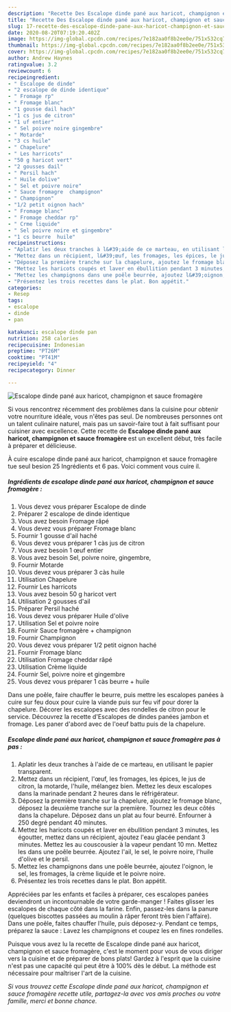 ```yaml
---
description: "Recette Des Escalope dinde pané aux haricot, champignon et sauce fromagère"
title: "Recette Des Escalope dinde pané aux haricot, champignon et sauce fromagère"
slug: 17-recette-des-escalope-dinde-pane-aux-haricot-champignon-et-sauce-fromagere
date: 2020-08-20T07:19:20.402Z
image: https://img-global.cpcdn.com/recipes/7e182aa0f8b2ee0e/751x532cq70/escalope-dinde-pane-aux-haricot-champignon-et-sauce-fromagere-photo-principale-de-la-recette.jpg
thumbnail: https://img-global.cpcdn.com/recipes/7e182aa0f8b2ee0e/751x532cq70/escalope-dinde-pane-aux-haricot-champignon-et-sauce-fromagere-photo-principale-de-la-recette.jpg
cover: https://img-global.cpcdn.com/recipes/7e182aa0f8b2ee0e/751x532cq70/escalope-dinde-pane-aux-haricot-champignon-et-sauce-fromagere-photo-principale-de-la-recette.jpg
author: Andrew Haynes
ratingvalue: 3.2
reviewcount: 6
recipeingredient:
- " Escalope de dinde"
- "2 escalope de dinde identique"
- " Fromage rp"
- " Fromage blanc"
- "1 gousse dail hach"
- "1 cs jus de citron"
- "1 uf entier"
- " Sel poivre noire gingembre"
- " Motarde"
- "3 cs huile"
- " Chapelure"
- " Les harricots"
- "50 g haricot vert"
- "2 gousses dail"
- " Persil hach"
- " Huile dolive"
- " Sel et poivre noire"
- " Sauce fromagre  champignon"
- " Champignon"
- "1/2 petit oignon hach"
- " Fromage blanc"
- " Fromage cheddar rp"
- " Crme liquide"
- " Sel poivre noire et gingembre"
- "1 cs beurre  huile"
recipeinstructions:
- "Aplatir les deux tranches à l&#39;aide de ce marteau, en utilisant le papier transparent."
- "Mettez dans un récipient, l&#39;œuf, les fromages, les épices, le jus de citron, la motarde, l&#39;huile, mélangez bien. Mettez les deux escalopes dans la marinade pendant 2 heures dans le réfrigérateur."
- "Déposez la première tranche sur la chapelure, ajoutez le fromage blanc, déposez la deuxième tranche sur la première. Tournez les deux côtés dans la chapelure. Déposez dans un plat au four beurré. Enfourner à 250 degré pendant 40 minutes."
- "Mettez les haricots coupés et laver en ébullition pendant 3 minutes, les égoutter, mettez dans un récipient, ajoutez l&#39;eau glacée pendant 3 minutes. Mettez les au couscousier à la vapeur pendant 10 mn. Mettez les dans une poêle beurrée. Ajoutez l&#39;ail, le sel, le poivre noire, l&#39;huile d&#39;olive et le persil."
- "Mettez les champignons dans une poêle beurrée, ajoutez l&#39;oignon, le sel, les fromages, la crème liquide et le poivre noire."
- "Présentez les trois recettes dans le plat. Bon appétit."
categories:
- Resep
tags:
- escalope
- dinde
- pan

katakunci: escalope dinde pan 
nutrition: 258 calories
recipecuisine: Indonesian
preptime: "PT26M"
cooktime: "PT41M"
recipeyield: "4"
recipecategory: Dinner

---
```



![Escalope dinde pané aux haricot, champignon et sauce fromagère](https://img-global.cpcdn.com/recipes/7e182aa0f8b2ee0e/751x532cq70/escalope-dinde-pane-aux-haricot-champignon-et-sauce-fromagere-photo-principale-de-la-recette.jpg)

Si vous rencontrez récemment des problèmes dans la cuisine pour obtenir votre nourriture idéale, vous n'êtes pas seul. De nombreuses personnes ont un talent culinaire naturel, mais pas un savoir-faire tout à fait suffisant pour cuisiner avec excellence. Cette recette de <strong> Escalope dinde pané aux haricot, champignon et sauce fromagère </strong> est un excellent début, très facile à préparer et délicieuse.

<!--inarticleads1-->

À cuire escalope dinde pané aux haricot, champignon et sauce fromagère tue seul besion 25 Ingrédients et 6 pas. Voici comment vous cuire il.

##### Ingrédients de escalope dinde pané aux haricot, champignon et sauce fromagère :

1. Vous devez vous préparer  Escalope de dinde
1. Préparer 2 escalope de dinde identique
1. Vous avez besoin  Fromage râpé
1. Vous devez vous préparer  Fromage blanc
1. Fournir 1 gousse d&#39;ail haché
1. Vous devez vous préparer 1 càs jus de citron
1. Vous avez besoin 1 œuf entier
1. Vous avez besoin  Sel, poivre noire, gingembre,
1. Fournir  Motarde
1. Vous devez vous préparer 3 càs huile
1. Utilisation  Chapelure
1. Fournir  Les harricots
1. Vous avez besoin 50 g haricot vert
1. Utilisation 2 gousses d&#39;ail
1. Préparer  Persil haché
1. Vous devez vous préparer  Huile d&#39;olive
1. Utilisation  Sel et poivre noire
1. Fournir  Sauce fromagère + champignon
1. Fournir  Champignon
1. Vous devez vous préparer 1/2 petit oignon haché
1. Fournir  Fromage blanc
1. Utilisation  Fromage cheddar râpé
1. Utilisation  Crème liquide
1. Fournir  Sel, poivre noire et gingembre
1. Vous devez vous préparer 1 càs beurre + huile


Dans une poêle, faire chauffer le beurre, puis mettre les escalopes panées à cuire sur feu doux pour cuire la viande puis sur feu vif pour dorer la chapelure. Décorer les escalopes avec des rondelles de citron pour le service. Découvrez la recette d&#39;Escalopes de dindes panées jambon et fromage. Les paner d&#39;abord avec de l&#39;oeuf battu puis de la chapelure. 

<!--inarticleads2-->

##### Escalope dinde pané aux haricot, champignon et sauce fromagère pas à pas :

1. Aplatir les deux tranches à l&#39;aide de ce marteau, en utilisant le papier transparent.
1. Mettez dans un récipient, l&#39;œuf, les fromages, les épices, le jus de citron, la motarde, l&#39;huile, mélangez bien. Mettez les deux escalopes dans la marinade pendant 2 heures dans le réfrigérateur.
1. Déposez la première tranche sur la chapelure, ajoutez le fromage blanc, déposez la deuxième tranche sur la première. Tournez les deux côtés dans la chapelure. Déposez dans un plat au four beurré. Enfourner à 250 degré pendant 40 minutes.
1. Mettez les haricots coupés et laver en ébullition pendant 3 minutes, les égoutter, mettez dans un récipient, ajoutez l&#39;eau glacée pendant 3 minutes. Mettez les au couscousier à la vapeur pendant 10 mn. Mettez les dans une poêle beurrée. Ajoutez l&#39;ail, le sel, le poivre noire, l&#39;huile d&#39;olive et le persil.
1. Mettez les champignons dans une poêle beurrée, ajoutez l&#39;oignon, le sel, les fromages, la crème liquide et le poivre noire.
1. Présentez les trois recettes dans le plat. Bon appétit.


Appréciées par les enfants et faciles à préparer, ces escalopes panées deviendront un incontournable de votre garde-manger ! Faites glisser les escalopes de chaque côté dans la farine. Enfin, passez-les dans la panure (quelques biscottes passées au moulin à râper feront très bien l&#39;affaire). Dans une poêle, faites chauffer l&#39;huile, puis déposez-y. Pendant ce temps, préparez la sauce : Lavez les champignons et coupez les en fines rondelles. 

<!--inarticleads1-->

<p>
Puisque vous avez lu la recette de Escalope dinde pané aux haricot, champignon et sauce fromagère, c'est le moment pour vous de vous diriger vers la cuisine et de préparer de bons plats! Gardez à l'esprit que la cuisine n'est pas une capacité qui peut être à 100% dès le début. La méthode est nécessaire pour maîtriser l'art de la cuisine.
</p>

<p>
<i>Si vous trouvez cette Escalope dinde pané aux haricot, champignon et sauce fromagère recette utile, partagez-la avec vos amis proches ou votre famille, merci et bonne chance.</i>
</p>
